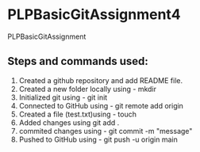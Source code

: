 # PLPBasicGitAssignment4
PLPBasicGitAssignment

## Steps and commands used:
1. Created a github repository and add README file.
2. Created a new folder locally using - mkdir <folder name>
3. Initialized git using - git init
4. Connected to GitHub using - git remote add origin <repository-url>
5. Created a file (test.txt)using - touch
6. Added changes using git add .
7. commited changes using - git commit -m "message"
8. Pushed to GitHub using - git push -u origin main
   

